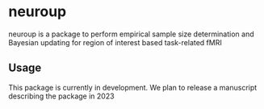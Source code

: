 # neuroup

neuroup is a package to perform empirical sample size determination and Bayesian updating for region of interest based task-related fMRI

## Usage
This package is currently in development. We plan to release a manuscript describing the package in 2023
